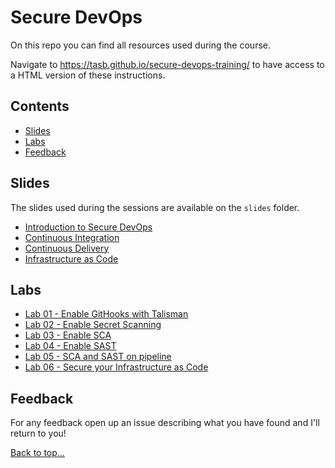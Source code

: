 # Secure DevOps

On this repo you can find all resources used during the course.

Navigate to <https://tasb.github.io/secure-devops-training/> to have access to a HTML version of these instructions.

## Contents

- [Slides](#slides)
- [Labs](#labs)
- [Feedback](#feedback)
  
## Slides

The slides used during the sessions are available on the `slides` folder.

- [Introduction to Secure DevOps](slides/01.SecureDevOps.pdf)
- [Continuous Integration](slides/02.ContinuousIntegration.pdf)
- [Continuous Delivery](slides/03.ContinuousDelivery.pdf)
- [Infrastructure as Code](slides/04.InfraAsCode.pdf)

## Labs

- [Lab 01 - Enable GitHooks with Talisman](labs/lab01.md)
- [Lab 02 - Enable Secret Scanning](labs/lab02.md)
- [Lab 03 - Enable SCA](labs/lab03.md)
- [Lab 04 - Enable SAST](labs/lab04.md)
- [Lab 05 - SCA and SAST on pipeline](labs/lab05.md)
- [Lab 06 - Secure your Infrastructure as Code](labs/lab06.md)

## Feedback

For any feedback open up an issue describing what you have found and I'll return to you!

[Back to top…](README.md#contents)

